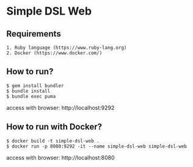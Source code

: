 # Simple DSL Web

## Requirements
```
1. Ruby language (https://www.ruby-lang.org)
2. Docker (https://www.docker.com/)
```

## How to run?
```
$ gem install bundler
$ bundle install
$ bundle exec puma
```
access with browser: http://localhost:9292

## How to run with Docker?
```
$ docker build -t simple-dsl-web .
$ docker run -p 8080:9292 -it --name simple-dsl-web simple-dsl-web
```
access with browser: http://localhost:8080
